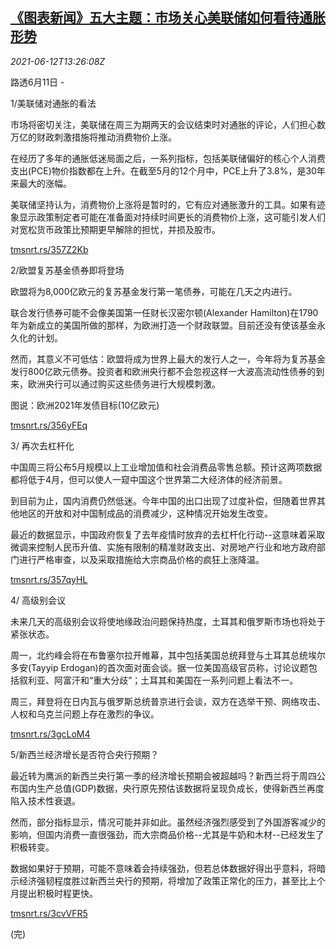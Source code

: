 <!--1623504665000-->
[《图表新闻》五大主题：市场关心美联储如何看待通胀形势](https://cn.reuters.com/article/graphic-market-themes-fed-0612-idCNKCS2DO0C7)
------

<div><i>2021-06-12T13:26:08Z</i></div><p>路透6月11日 -</p><p>1/美联储对通胀的看法</p><p>市场将密切关注，美联储在周三为期两天的会议结束时对通胀的评论，人们担心数万亿的财政刺激措施将推动消费物价上涨。</p><p>在经历了多年的通胀低迷局面之后，一系列指标，包括美联储偏好的核心个人消费支出(PCE)物价指数都在上升。在截至5月的12个月中，PCE上升了3.8%，是30年来最大的涨幅。</p><p>美联储坚持认为，消费物价上涨将是暂时的，它有应对通胀激升的工具。如果有迹象显示政策制定者可能在准备面对持续时间更长的消费物价上涨，这可能引发人们对宽松货币政策比预期更早解除的担忧，并损及股市。</p><p><a href="https://tmsnrt.rs/357Z2Kb">tmsnrt.rs/357Z2Kb</a></p><p>2/欧盟复苏基金债券即将登场</p><p>欧盟将为8,000亿欧元的复苏基金发行第一笔债券，可能在几天之内进行。</p><p>联合发行债券可能不会像美国第一任财长汉密尔顿(Alexander Hamilton)在1790年为新成立的美国所做的那样，为欧洲打造一个财政联盟。目前还没有使该基金永久化的计划。</p><p>然而，其意义不可低估：欧盟将成为世界上最大的发行人之一，今年将为复苏基金发行800亿欧元债券。投资者和欧洲央行都不会忽视这样一大波高流动性债券的到来，欧洲央行可以通过购买这些债务进行大规模刺激。</p><p>图说：欧洲2021年发债目标(10亿欧元)</p><p><a href="https://tmsnrt.rs/356yFEq">tmsnrt.rs/356yFEq</a></p><p>3/ 再次去杠杆化</p><p>中国周三将公布5月规模以上工业增加值和社会消费品零售总额。预计这两项数据都将低于4月，但可以使人一窥中国这个世界第二大经济体的经济前景。</p><p>到目前为止，国内消费仍然低迷。今年中国的出口出现了过度补偿，但随着世界其他地区的开放和对中国制成品的消费减少，这种情况开始发生改变。</p><p>最近的数据显示，中国政府恢复了去年疫情时放弃的去杠杆化行动--这意味着采取微调来控制人民币升值、实施有限制的精准财政支出、对房地产行业和地方政府部门进行严格审查，以及采取措施给大宗商品价格的疯狂上涨降温。</p><p><a href="https://tmsnrt.rs/357qyHL">tmsnrt.rs/357qyHL</a></p><p>4/ 高级别会议</p><p>未来几天的高级别会议将使地缘政治问题保持热度，土耳其和俄罗斯市场也将处于紧张状态。</p><p>周一，北约峰会将在布鲁塞尔拉开帷幕，其中包括美国总统拜登与土耳其总统埃尔多安(Tayyip Erdogan)的首次面对面会谈。据一位美国高级官员称，讨论议题包括叙利亚、阿富汗和“重大分歧”；土耳其和美国在一系列问题上看法不一。</p><p>周三，拜登将在日内瓦与俄罗斯总统普京进行会谈，双方在选举干预、网络攻击、人权和乌克兰问题上存在激烈的争议。</p><p><a href="https://tmsnrt.rs/3gcLoM4">tmsnrt.rs/3gcLoM4</a></p><p>5/新西兰经济增长是否符合央行预期？</p><p>最近转为鹰派的新西兰央行第一季的经济增长预期会被超越吗？新西兰将于周四公布国内生产总值(GDP)数据，央行原先预估该数据将呈现负成长，使得新西兰再度陷入技术性衰退。</p><p>然而，部分指标显示，情况可能并非如此。虽然经济强烈感受到了外国游客减少的影响，但国内消费一直很强劲，而大宗商品价格--尤其是牛奶和木材--已经发生了积极转变。</p><p>数据如果好于预期，可能不意味着会持续强劲，但若总体数据好得出乎意料，将暗示经济强韧程度胜过新西兰央行的预期，将增加了政策正常化的压力，甚至比上个月提出积极时程更快。</p><p><a href="https://tmsnrt.rs/3cvVFR5">tmsnrt.rs/3cvVFR5</a></p><p>(完)</p>
